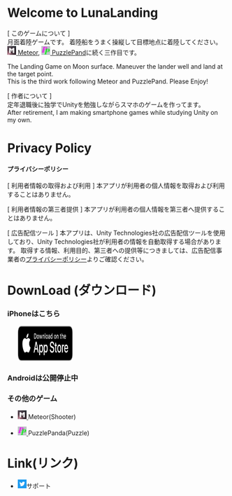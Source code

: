# Welcome to LunaLanding
[ このゲームについて ] <Br>
月面着陸ゲームです。
着陸船をうまく操縦して目標地点に着陸してください。
<a href="https://risono.github.io/Meteor-project"><img src="https://github.com/Risono/PuzzlePanda-project/blob/main/image/meteoricon84x84.png?raw=true" alt="Meteor" width="20" height="20"> Meteor</a>,
<a href="https://risono.github.io/PuzzlePanda-project"><img src="https://github.com/Risono/PuzzlePanda-project/blob/main/image/PuzzlePanda84x84.png?raw=true" alt="PuzzlePanda" width="20" height="20"> PuzzlePand</a>に続く三作目です。

The Landing Game on Moon surface.
Maneuver the lander well and land at the target point.<Br>
This is the third work following Meteor and PuzzlePand.
Please Enjoy!

[ 作者について ] <Br>
定年退職後に独学でUnityを勉強しながらスマホのゲームを作ってます。<Br>
After retirement, I am making smartphone games while studying Unity on my own.

# Privacy Policy
#### プライバシーポリシー

[ 利用者情報の取得および利用 ]
本アプリが利用者の個人情報を取得および利用することはありません。 

[ 利用者情報の第三者提供 ] 
本アプリが利用者の個人情報を第三者へ提供することはありません。 

[ 広告配信ツール ] 
本アプリは、Unity Technologies社の広告配信ツールを使用しており、Unity Technologies社が利用者の情報を自動取得する場合があります。 取得する情報、利用目的、第三者への提供等につきましては、広告配信事業者の<a href= "https://unity3d.com/legal/privacy-policy" >プライバシーポリシー</a>よりご確認ください。

# DownLoad (ダウンロード)
### iPhoneはこちら
<p style="text-indent:1.7em;"><a href='https://apps.apple.com/us/app/lunalanding/id1619046792'><img src="https://github.com/Risono/risono.github.io/blob/main/image/Download_on_the_App_Store_Badge_US-UK_RGB_blk_092917.svg?raw=true" alt="Download on the AppStore" width='126px' height='80px'></a></p> 

### Androidは公開停止中
<!--
### Androidはこちら
<p style="text-indent:1em;"><a href='https://play.google.com/store/apps/details?id=com.DefaultCompany.LunaLanding'><img alt='Get it on Google Play' src='https://play.google.com/intl/us-en/badges/static/images/badges/en_badge_web_generic.png' width='148px' height='70px'/></a></p> 
-->
### その他のゲーム

* <a href="https://risono.github.io/Meteor-project"><img src="https://github.com/Risono/PuzzlePanda-project/blob/main/image/meteoricon84x84.png?raw=true" alt="Meteor" width="20" height="20"> </a>Meteor(Shooter)

* <a href="https://risono.github.io/PuzzlePanda-project"><img src="https://github.com/Risono/PuzzlePanda-project/blob/main/image/PuzzlePanda84x84.png?raw=true" alt="PuzzlePanda" width="20" height="20"> </a>PuzzlePanda(Puzzle)


# Link(リンク)
* <a href="https://twitter.com/daikuya_ri"><img src="https://github.com/Risono/PuzzlePanda-project/blob/main/image/Twitter%20social%20icons%20-%20square%20-%20blue.png?raw=true" alt="Twitter" width="20" height="20"></a>サポート


